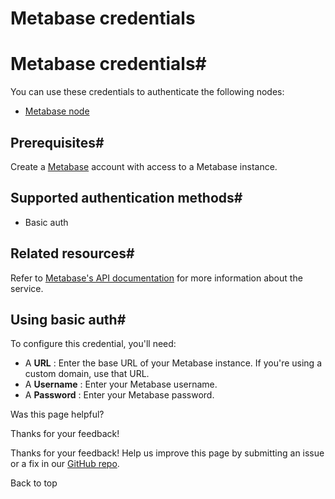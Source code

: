 # Metabase credentials

[ ](https://github.com/n8n-io/n8n-docs/edit/main/docs/integrations/builtin/credentials/metabase.md "Edit this page")

# Metabase credentials#

You can use these credentials to authenticate the following nodes:

  * [Metabase node](../../app-nodes/n8n-nodes-base.metabase/)



## Prerequisites#

Create a [Metabase](https://www.metabase.com/) account with access to a Metabase instance.

## Supported authentication methods#

  * Basic auth



## Related resources#

Refer to [Metabase's API documentation](https://www.metabase.com/docs/latest/api-documentation) for more information about the service.

## Using basic auth#

To configure this credential, you'll need:

  * A **URL** : Enter the base URL of your Metabase instance. If you're using a custom domain, use that URL.
  * A **Username** : Enter your Metabase username.
  * A **Password** : Enter your Metabase password.

Was this page helpful? 

Thanks for your feedback! 

Thanks for your feedback! Help us improve this page by submitting an issue or a fix in our [GitHub repo](https://github.com/n8n-io/n8n-docs). 

Back to top 
